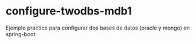 # configure-twodbs-mdb1
Ejemplo practico para configurar dos bases de datos (oracle y mongo) en spring-boot
